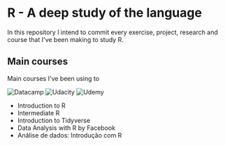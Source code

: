 # R - A deep study of the language 

In this repository I intend to commit every exercise, project, research and course that I've been making to study R. 

## Main courses
Main courses I've been using to

![Datacamp](https://res-4.cloudinary.com/crunchbase-production/image/upload/c_lpad,h_256,w_256,f_auto,q_auto:eco/dh65d2llcguuslya1pv2)
![Udacity](https://resizeimage.net/viewimg/vL76SwlfKFwOIsQT/m3BbC/68747470733a2f2f63646e2e69636f.png)
![Udemy](https://res-1.cloudinary.com/crunchbase-production/image/upload/c_lpad,h_256,w_256,f_auto,q_auto:eco/x9lmuabarbbk6slwbwnm)

- Introduction to R
- Intermediate R
- Introduction to Tidyverse
- Data Analysis with R by Facebook
- Análise de dados: Introdução com R

